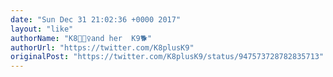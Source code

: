 ```yaml
---
date: "Sun Dec 31 21:02:36 +0000 2017"
layout: "like"
authorName: "K8🚶🏻‍♀️and her  K9🐕"
authorUrl: "https://twitter.com/K8plusK9"
originalPost: "https://twitter.com/K8plusK9/status/947573728782835713"
---
```

